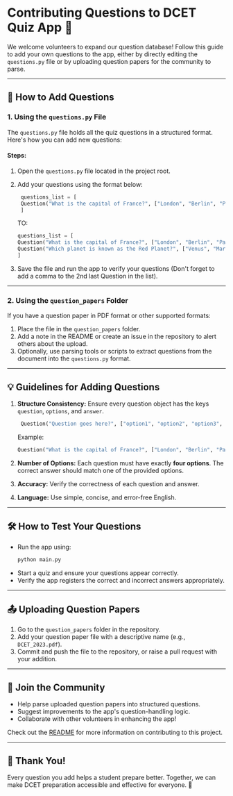 # Contributing Questions to DCET Quiz App 📖

We welcome volunteers to expand our question database! Follow this guide to add your own questions to the app, either by directly editing the `questions.py` file or by uploading question papers for the community to parse.

---

## 🚀 How to Add Questions

### 1. **Using the `questions.py` File**
The `questions.py` file holds all the quiz questions in a structured format. Here's how you can add new questions:

#### Steps:
1. Open the `questions.py` file located in the project root.
2. Add your questions using the format below:

   ```python
    questions_list = [
    Question("What is the capital of France?", ["London", "Berlin", "Paris", "Madrid"], "Paris")
    ]
   ```

   TO:

      ```python
    questions_list = [
    Question("What is the capital of France?", ["London", "Berlin", "Paris", "Madrid"], "Paris"),
    Question("Which planet is known as the Red Planet?", ["Venus", "Mars", "Jupiter", "Saturn"], "Mars")
    ]
   ```
3. Save the file and run the app to verify your questions (Don't forget to add a comma to the 2nd last Question in the list).

---

### 2. **Using the `question_papers` Folder**
If you have a question paper in PDF format or other supported formats:
1. Place the file in the `question_papers` folder.
2. Add a note in the README or create an issue in the repository to alert others about the upload.
3. Optionally, use parsing tools or scripts to extract questions from the document into the `questions.py` format.

---

## 💡 Guidelines for Adding Questions

1. **Structure Consistency:** 
   Ensure every question object has the keys `question`, `options`, and `answer`.

   ```python
    Question("Question goes here?", ["option1", "option2", "option3", "option4"], "correct Answer")
   ```
   
    Example:
    ```python
    Question("What is the capital of France?", ["London", "Berlin", "Paris", "Madrid"], "Paris")
   ```

2. **Number of Options:** 
   Each question must have exactly **four options**. The correct answer should match one of the provided options.

3. **Accuracy:** 
   Verify the correctness of each question and answer. 

4. **Language:** 
   Use simple, concise, and error-free English.

---

## 🛠️ How to Test Your Questions
- Run the app using:
  ```bash
  python main.py
  ```
- Start a quiz and ensure your questions appear correctly.
- Verify the app registers the correct and incorrect answers appropriately.

---

## 📤 Uploading Question Papers
1. Go to the `question_papers` folder in the repository.
2. Add your question paper file with a descriptive name (e.g., `DCET_2023.pdf`).
3. Commit and push the file to the repository, or raise a pull request with your addition.

---

## 🙌 Join the Community
- Help parse uploaded question papers into structured questions.
- Suggest improvements to the app's question-handling logic.
- Collaborate with other volunteers in enhancing the app!

Check out the [README](README.md) for more information on contributing to this project.

---

## 🌟 Thank You!
Every question you add helps a student prepare better. Together, we can make DCET preparation accessible and effective for everyone. 🎉